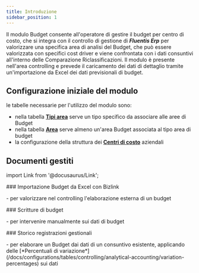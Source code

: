 ```yaml
---
title: Introduzione
sidebar_position: 1
---
```


Il modulo Budget consente all'operatore di gestire il budget per centro di costo, che si integra con il controllo di gestione di ***Fluentis Erp*** per valorizzare una specifica area di analisi del Budget, che può essere valorizzata con specifici cost driver e viene confrontata con i dati consuntivi all'interno delle Comparazione Riclassificazioni.
Il modulo è presente nell'area controlling e prevede il caricamento dei dati di dettaglio tramite un'importazione da Excel dei dati previsionali di budget.

## Configurazione iniziale del modulo
le tabelle necessarie per l'utilizzo del modulo sono:
- nella tabella [**Tipi area**](/docs/controlling/controlling-parametrization/controlling-specific-settings/area-types-areas) serve un tipo specifico da associare alle aree di Budget
- nella tabella [**Area**](/docs/controlling/controlling-parametrization/controlling-specific-settings/area-types-areas) serve almeno un'area Budget associata al tipo area di budget
- la configurazione della struttura dei [**Centri di costo**](/docs/controlling/controlling-parametrization/controlling-specific-settings/cost-centers) aziendali

## Documenti gestiti
import Link from '@docusaurus/Link';

<div className="cardContainer">
    <div className="card">
###     <Link to="/docs/controlling/budget/budget-excel-import">Importazione Budget da Excel con Bizlink</Link>
        <p>- per valorizzare nel controlling l'elaborazione esterna di un budget</p>
###     <Link to="/docs/controlling/budget/budgeting-records-search" className="bold-link">Scritture di budget</Link>
        <p>- per intervenire manualmente sui dati di budget</p>
###     <Link to="/docs/controlling/controlling-recordings/history/recording-history" className="bold-link">Storico registrazioni gestionali</Link>
        <p>- per elaborare un Budget dai dati di un consuntivo esistente, applicando delle [*Percentuali di variazione*](/docs/configurations/tables/controlling/analytical-accounting/variation-percentages) sui dati</p>
    </div>
</div>